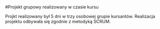#Projekt grupowy realizowany w czasie kursu

Projkt realizowany był 5 dni w trzy osobowej grupie kursantów. Realizacja projektu odbywała się zgodnie z metodyką SCRUM.